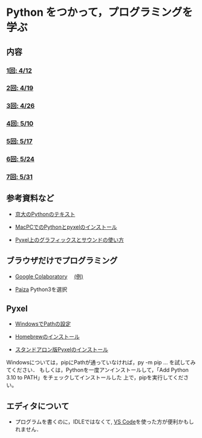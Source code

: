 # Python をつかって，プログラミングを学ぶ


## 内容

### [1回: 4/12](c01.asciidoc)

### [2回: 4/19](c02.asciidoc)

### [3回: 4/26](c03.asciidoc)

### [4回: 5/10](c04.asciidoc)

### [5回: 5/17](c05.asciidoc)

### [6回: 5/24](c06.asciidoc)

### [7回: 5/31](c07.asciidoc)

<!--
### [1回: 4/12](c01.asciidoc)

### [2回: 4/19](c02.asciidoc)

### [3回: 4/26](c03.asciidoc)

### [4回: 5/10](c04.asciidoc)

### [5回: 5/17](c05.asciidoc) [解答編](c05_ans.asciidoc)

### [6回: 5/24](c06.asciidoc)  [解答編](c06_ans.asciidoc)

### [7回: 5/31](c22-07.asciidoc)

### [8回: 6/07](c22-08.asciidoc)

### [9回: 6/14](c22-09.asciidoc)

### [10回：6/21](c22-10.asciidoc) [参考：タイルマップ](c22-tilemap.asciidoc)

### [11回：6/28](c22-11.asciidoc)

### [12回：7/5](c22-12.asciidoc)

### [13回：7/12](c22-13.asciidoc)

### [14回：7/19](c22-14.asciidoc)
-->


## 参考資料など

- [京大のPythonのテキスト](http://hdl.handle.net/2433/245698)

- [MacPCでのPythonとpyxelのインストール](for_macPC_install.md)

- [Pyxel上のグラフィックスとサウンドの使い方](pyxel_graphics.asciidoc)

## ブラウザだけでプログラミング

- [Google Colaboratory](https://colab.research.google.com/)　
[(例)](https://colab.research.google.com/drive/1FRPJYCoxy4X1ifzwCRn3JtGCa9ROIfDP)

- [Paiza](https://paiza.io/) Python3を選択

## Pyxel

<!--
- [Pyxelホームページ](https://github.com/kitao/pyxel/blob/master/README.ja.md)
- [スタンドアロン版Pyxelのインストール](https://github.com/kitao/pyxel/blob/main/doc/README.ja.md)
-->

- [WindowsでPathの設定](https://www.javadrive.jp/python/install/index3.html)

- [Homebrewのインストール](https://qiita.com/zaburo/items/29fe23c1ceb6056109fd)

- [スタンドアロン版Pyxelのインストール](https://github.com/kitao/pyxel/blob/main/docs/README.ja.md)

Windowsについては，pipにPathが通っていなければ，py -m pip ... を試してみてください．
もしくは，Pythonを一度アンインストールして，「Add Python 3.10 to PATH」をチェックしてインストールした
上で，pipを実行してください。


## エディタについて

- プログラムを書くのに，IDLEではなくて, [VS Code](https://azure.microsoft.com/ja-jp/products/visual-studio-code/)を使った方が便利かもしれません．
